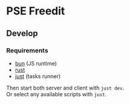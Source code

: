 # PSE Freedit

## Develop
### Requirements
- [bun](https://bun.sh/docs/installation) (JS runtime)
- [rust](https://www.rust-lang.org/tools/install)
- [just](https://just.systems) (tasks runner)

Then start both server and client with `just dev`.  
Or select any available scripts with `just`.

